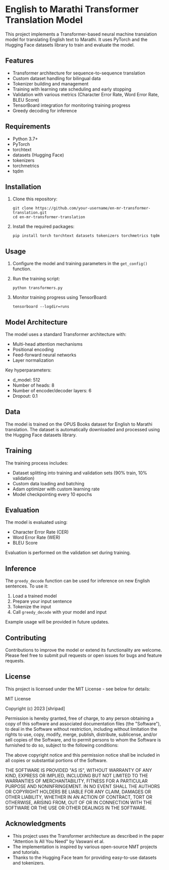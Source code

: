 # English to Marathi Transformer Translation Model

This project implements a Transformer-based neural machine translation model for translating English text to Marathi. It uses PyTorch and the Hugging Face datasets library to train and evaluate the model.

## Features

- Transformer architecture for sequence-to-sequence translation
- Custom dataset handling for bilingual data
- Tokenizer building and management
- Training with learning rate scheduling and early stopping
- Validation with various metrics (Character Error Rate, Word Error Rate, BLEU Score)
- TensorBoard integration for monitoring training progress
- Greedy decoding for inference

## Requirements

- Python 3.7+
- PyTorch
- torchtext
- datasets (Hugging Face)
- tokenizers
- torchmetrics
- tqdm

## Installation

1. Clone this repository:
   ```
   git clone https://github.com/your-username/en-mr-transformer-translation.git
   cd en-mr-transformer-translation
   ```

2. Install the required packages:
   ```
   pip install torch torchtext datasets tokenizers torchmetrics tqdm
   ```

## Usage

1. Configure the model and training parameters in the `get_config()` function.

2. Run the training script:
   ```
   python transformers.py
   ```

3. Monitor training progress using TensorBoard:
   ```
   tensorboard --logdir=runs
   ```

## Model Architecture

The model uses a standard Transformer architecture with:
- Multi-head attention mechanisms
- Positional encoding
- Feed-forward neural networks
- Layer normalization

Key hyperparameters:
- d_model: 512
- Number of heads: 8
- Number of encoder/decoder layers: 6
- Dropout: 0.1

## Data

The model is trained on the OPUS Books dataset for English to Marathi translation. The dataset is automatically downloaded and processed using the Hugging Face datasets library.

## Training

The training process includes:
- Dataset splitting into training and validation sets (90% train, 10% validation)
- Custom data loading and batching
- Adam optimizer with custom learning rate
- Model checkpointing every 10 epochs

## Evaluation

The model is evaluated using:
- Character Error Rate (CER)
- Word Error Rate (WER)
- BLEU Score

Evaluation is performed on the validation set during training.

## Inference

The `greedy_decode` function can be used for inference on new English sentences. To use it:

1. Load a trained model
2. Prepare your input sentence
3. Tokenize the input
4. Call `greedy_decode` with your model and input

Example usage will be provided in future updates.

## Contributing

Contributions to improve the model or extend its functionality are welcome. Please feel free to submit pull requests or open issues for bugs and feature requests.

## License

This project is licensed under the MIT License - see below for details:

MIT License

Copyright (c) 2023 [shripad]

Permission is hereby granted, free of charge, to any person obtaining a copy
of this software and associated documentation files (the "Software"), to deal
in the Software without restriction, including without limitation the rights
to use, copy, modify, merge, publish, distribute, sublicense, and/or sell
copies of the Software, and to permit persons to whom the Software is
furnished to do so, subject to the following conditions:

The above copyright notice and this permission notice shall be included in all
copies or substantial portions of the Software.

THE SOFTWARE IS PROVIDED "AS IS", WITHOUT WARRANTY OF ANY KIND, EXPRESS OR
IMPLIED, INCLUDING BUT NOT LIMITED TO THE WARRANTIES OF MERCHANTABILITY,
FITNESS FOR A PARTICULAR PURPOSE AND NONINFRINGEMENT. IN NO EVENT SHALL THE
AUTHORS OR COPYRIGHT HOLDERS BE LIABLE FOR ANY CLAIM, DAMAGES OR OTHER
LIABILITY, WHETHER IN AN ACTION OF CONTRACT, TORT OR OTHERWISE, ARISING FROM,
OUT OF OR IN CONNECTION WITH THE SOFTWARE OR THE USE OR OTHER DEALINGS IN THE
SOFTWARE.

## Acknowledgments

- This project uses the Transformer architecture as described in the paper "Attention Is All You Need" by Vaswani et al.
- The implementation is inspired by various open-source NMT projects and tutorials.
- Thanks to the Hugging Face team for providing easy-to-use datasets and tokenizers.
